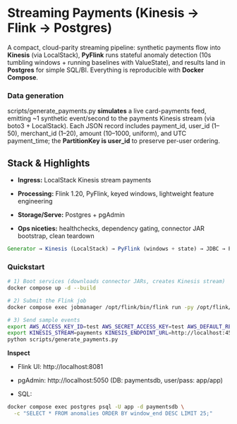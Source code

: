 Streaming Payments (Kinesis → Flink → Postgres)
===============================================

A compact, cloud-parity streaming pipeline: synthetic payments flow into **Kinesis** (via LocalStack), **PyFlink** runs stateful anomaly detection (10s tumbling windows + running baselines with ValueState), and results land in **Postgres** for simple SQL/BI. Everything is reproducible with **Docker Compose**.


### Data generation

scripts/generate\_payments.py **simulates** a live card-payments feed, emitting ~1 synthetic event/second to the payments Kinesis stream (via boto3 + LocalStack). Each JSON record includes payment\_id, user\_id (1–50), merchant\_id (1–20), amount ($10–$1000, uniform), and UTC payment\_time; the **PartitionKey is user\_id** to preserve per-user ordering.

Stack & Highlights
------------------

*   **Ingress:** LocalStack Kinesis stream payments
    
*   **Processing:** Flink 1.20, PyFlink, keyed windows, lightweight feature engineering
    
*   **Storage/Serve:** Postgres + pgAdmin
    
*   **Ops niceties:** healthchecks, dependency gating, connector JAR bootstrap, clean teardown

```javascript
Generator → Kinesis (LocalStack) → PyFlink (windows + state) → JDBC → Postgres → pgAdmin/SQL
```


### Quickstart

```bash
# 1) Boot services (downloads connector JARs, creates Kinesis stream)
docker compose up -d --build

# 2) Submit the Flink job
docker compose exec jobmanager /opt/flink/bin/flink run -py /opt/flink/app/flink-app.py

# 3) Send sample events
export AWS_ACCESS_KEY_ID=test AWS_SECRET_ACCESS_KEY=test AWS_DEFAULT_REGION=us-east-1
export KINESIS_STREAM=payments KINESIS_ENDPOINT_URL=http://localhost:4566
python scripts/generate_payments.py

```



**Inspect**

*   Flink UI: http://localhost:8081
    
*   pgAdmin: http://localhost:5050 (DB: paymentsdb, user/pass: app/app)
    
*   SQL:

```bash
docker compose exec postgres psql -U app -d paymentsdb \
  -c "SELECT * FROM anomalies ORDER BY window_end DESC LIMIT 25;"

```
